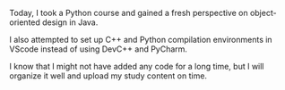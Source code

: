 Today, I took a Python course and gained a fresh perspective on object-oriented design in Java.

I also attempted to set up C++ and Python compilation environments in VScode instead of using DevC++ and PyCharm.

I know that I might not have added any code for a long time, but I will organize it well and upload my study content on time.

